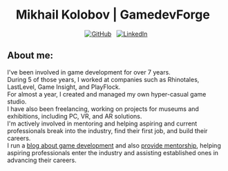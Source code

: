 <h1 align="center">
  Mikhail Kolobov | GamedevForge
  &#8287;
</h3>

<p align="center">
    <a href="https://github.com/redHurt96"><img alt="GitHub" title="GitHub" src="https://img.shields.io/badge/GitHub-100000?style=for-the-badge&logo=github&logoColor=white"/></a>
    &#8287;
    <a href="https://linkedin.com/in/michael-kolobov"><img alt="LinkedIn" title="LinkedIn" src="https://img.shields.io/badge/LinkedIn-0077B5?style=for-the-badge&logo=linkedin&logoColor=white"/></a>
</p>

## About me:

I've been involved in game development for over 7 years. <br/>
During 5 of those years, I worked at companies such as Rhinotales, LastLevel, Game Insight, and PlayFlock. <br/>
For almost a year, I created and managed my own hyper-casual game studio. <br/>
I have also been freelancing, working on projects for museums and exhibitions, including PC, VR, and AR solutions. <br/>
I'm actively involved in mentoring and helping aspiring and current professionals break into the industry, find their first job, and build their careers. <br/>
I run a [blog about game development](https://t.me/GamedevForge) and also [provide mentorship](https://teletype.in/@redhurt/mentoring), helping aspiring professionals enter the industry and assisting established ones in advancing their careers.
